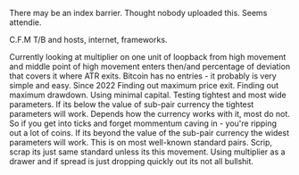 There may be an index barrier.
Thought nobody uploaded this. Seems attendie. 
  
  C.F.M T/B and hosts, internet, frameworks.


Currently looking at multiplier on one unit of loopback from high movement and middle point of high movement enters then/and percentage of deviation that covers it where ATR exits.
Bitcoin has no entries - it probably is very simple and easy.
Since 2022
Finding out maximum price exit.
Finding out maximum drawdown.
Using minimal capital.
Testing tightest and most wide parameters.
If its below the value of sub-pair currency the tightest parameters will work. Depends how the currency works with it, most do not.
So if you get into ticks and forget mommentum caving in - you're ripping out a lot of coins.
If its beyond the value of the sub-pair currency the widest parameters will work. This is on most well-known standard pairs.
Scrip, scrap its just same standard unless its this movement.
Using multiplier as a drawer and if spread is just dropping quickly out its not all bullshit.
